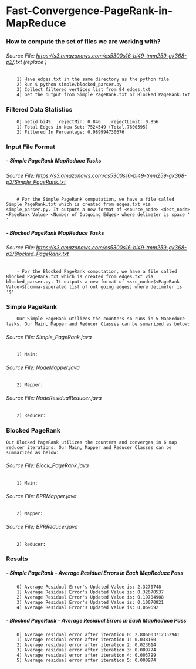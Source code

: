 # Fast-Convergence-PageRank-in-MapReduce

### How to compute the set of files we are working with?
###### Source File: https://s3.amazonaws.com/cs5300s16-bi49-tmm259-gk368-p2/<xyz>.txt (replace <xyz>)
		1) Have edges.txt in the same directory as the python file
		2) Run $ python simple/blocked_parser.py
		3) Collect filtered vertices list from 94_edges.txt
		4) Get the output from Simple_PageRank.txt or Blocked_PageRank.txt

### Filtered Data Statistics
		0) netid:bi49 	rejectMin: 0.846 	rejectLimit: 0.856
		1) Total Edges in New Set: 7524549 (Total,7600595)
		2) Filtered In Percentage: 0.989994730676

### Input File Format
##### - Simple PageRank MapReduce Tasks
###### Source File: https://s3.amazonaws.com/cs5300s16-bi49-tmm259-gk368-p2/Simple_PageRank.txt
		# For the Simple PageRank computation, we have a file called Simple_PageRank.txt which is created from edges.txt via simple_parser.py. It outputs a new format of <source_node> <dest_node> <PageRank Value> <Number of Outgoing Edges> where delimeter is space ' '

##### - Blocked PageRank MapReduce Tasks
###### Source File: https://s3.amazonaws.com/cs5300s16-bi49-tmm259-gk368-p2/Blocked_PageRank.txt
		- For the Blocked PageRank computation, we have a file called Blocked_PageRank.txt which is created from edges.txt via blocked_parser.py. It outputs a new format of <src_node>$<PageRank Value>$[comma-seperated list of out going edges] where delimeter is '$'

### Simple PageRank
		Our Simple PageRank utilizes the counters so runs in 5 MapReduce tasks. Our Main, Mapper and Reducer Classes can be sumarized as below:
###### Source File: Simple_PageRank.java
		1) Main: 
###### Source File: NodeMapper.java
        2) Mapper:
###### Source File: NodeResidualReducer.java
        2) Reducer:

### Blocked PageRank
	Our Blocked PageRank utilizes the counters and converges in 6 map reducer iterations. Our Main, Mapper and Reducer Classes can be summarized as below:

###### Source File: Block_PageRank.java
		1) Main: 
###### Source File: BPRMapper.java
        2) Mapper:
###### Source File: BPRReducer.java
        2) Reducer:		

### Results 
##### - Simple PageRank - Average Residual Errors in Each MapReduce Pass
		0) Average Residual Error's Updated Value is: 2.3270748
		1) Average Residual Error's Updated Value is: 0.32670537
		2) Average Residual Error's Updated Value is: 0.19784908
		3) Average Residual Error's Updated Value is: 0.10070821
		4) Average Residual Error's Updated Value is: 0.069692

##### - Blocked PageRank - Average Residual Errors in Each MapReduce Pass	
		0) Average residual error after iteration 0: 2.806003712352941
		1) Average residual error after iteration 1: 0.038160
		2) Average residual error after iteration 2: 0.023614
		3) Average residual error after iteration 3: 0.009774
		4) Average residual error after iteration 4: 0.003799
		5) Average residual error after iteration 5: 0.000974
